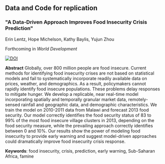 ## Data and Code for replication
### "A Data-Driven Approach Improves Food Insecurity Crisis Prediction"

Erin Lentz, Hope Michelson, Kathy Baylis, Yujun Zhou

Forthcoming in *World Development* 

[![DOI](https://zenodo.org/badge/181722482.svg)](https://zenodo.org/badge/latestdoi/181722482)


**Abstract**
Globally, over 800 million people are food insecure. Current methods for identifying food insecurity crises are not based on statistical models and fail to systematically incorporate readily available data on prices, weather, and demographics. As a result, policymakers cannot rapidly identify food insecure populations. These problems delay responses to mitigate hunger. We develop a replicable, near real-time model incorporating spatially and temporally granular market data, remotely-sensed rainfall and geographic data, and demographic characteristics. We train the model on 2010-2011 data from Malawi and forecast 2013 food security.  Our model correctly identifies the food security status of 83 to 99% of the most food insecure village clusters in 2013, depending on the food security measure, while the prevailing approach correctly identifies between 0 and 10%. Our results show the power of modeling food insecurity to provide early warning and suggest model-driven approaches could dramatically improve food insecurity crisis response. 

**Keywords**: food insecurity, crisis, prediction, early warning, Sub-Saharan Africa, famine
